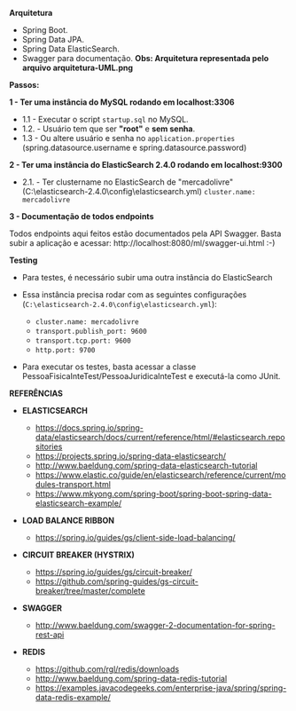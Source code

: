 **Arquitetura**
* Spring Boot.
* Spring Data JPA.
* Spring Data ElasticSearch.
* Swagger para documentação.
**Obs: Arquitetura representada pelo arquivo arquitetura-UML.png**

**Passos:**
 
**1 - Ter uma instância do MySQL rodando em localhost:3306**

* 1.1 - Executar o script `startup.sql` no MySQL. 
* 1.2. - Usuário tem que ser **"root"** e **sem senha**.
* 1.3 - Ou altere usuário e senha no `application.properties` (spring.datasource.username e spring.datasource.password)

**2 - Ter uma instância do ElasticSearch 2.4.0 rodando em localhost:9300**
* 2.1. - Ter clustername no ElasticSearch de "mercadolivre" (C:\elasticsearch-2.4.0\config\elasticsearch.yml)
`cluster.name: mercadolivre`

**3 - Documentação de todos endpoints**

Todos endpoints aqui feitos estão documentados pela API Swagger.
Basta subir a aplicação e acessar: http://localhost:8080/ml/swagger-ui.html :-)

**Testing**

* Para testes, é necessário subir uma outra instância do ElasticSearch
* Essa instância precisa rodar com as seguintes configurações (`C:\elasticsearch-2.4.0\config\elasticsearch.yml`):
  * `cluster.name: mercadolivre`
  * `transport.publish_port: 9600`
  * `transport.tcp.port: 9600`
  * `http.port: 9700`

* Para executar os testes, basta acessar a classe PessoaFisicaInteTest/PessoaJuridicaInteTest e executá-la como JUnit.


**REFERÊNCIAS**

* **ELASTICSEARCH**
  * https://docs.spring.io/spring-data/elasticsearch/docs/current/reference/html/#elasticsearch.repositories
  * https://projects.spring.io/spring-data-elasticsearch/
  * http://www.baeldung.com/spring-data-elasticsearch-tutorial
  * https://www.elastic.co/guide/en/elasticsearch/reference/current/modules-transport.html
  * https://www.mkyong.com/spring-boot/spring-boot-spring-data-elasticsearch-example/

* **LOAD BALANCE RIBBON** 
  * https://spring.io/guides/gs/client-side-load-balancing/

* **CIRCUIT BREAKER (HYSTRIX)** 
  * https://spring.io/guides/gs/circuit-breaker/
  * https://github.com/spring-guides/gs-circuit-breaker/tree/master/complete

* **SWAGGER**
  * http://www.baeldung.com/swagger-2-documentation-for-spring-rest-api

* **REDIS**
  * https://github.com/rgl/redis/downloads
  * http://www.baeldung.com/spring-data-redis-tutorial
  * https://examples.javacodegeeks.com/enterprise-java/spring/spring-data-redis-example/
